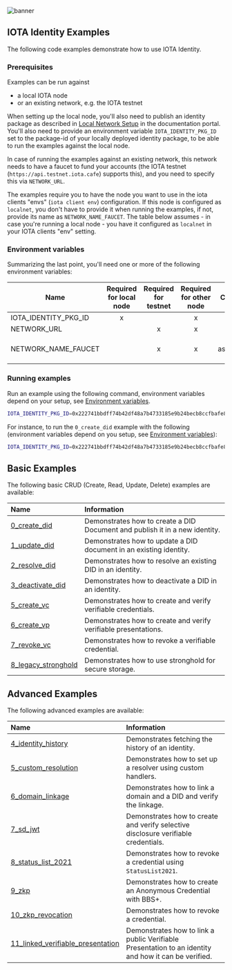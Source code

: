 ![banner](https://github.com/iotaledger/identity.rs/raw/HEAD/.github/banner_identity.svg)

## IOTA Identity Examples

The following code examples demonstrate how to use IOTA Identity.

### Prerequisites

Examples can be run against
- a local IOTA node
- or an existing network, e.g. the IOTA testnet

When setting up the local node, you'll also need to publish an identity package as described in
[Local Network Setup](https://docs.iota.org/iota-identity/getting-started/local-network-setup) in the documentation portal.
You'll also need to provide an environment variable `IOTA_IDENTITY_PKG_ID` set to the package-id of your locally deployed
identity package, to be able to run the examples against the local node.

In case of running the examples against an existing network, this network needs to have a faucet to fund your accounts (the IOTA testnet (`https://api.testnet.iota.cafe`) supports this), and you need to specify this via `NETWORK_URL`.

The examples require you to have the node you want to use in the iota clients "envs" (`iota client env`) configuration. If this node is configured as `localnet`, you don't have to provide it when running the examples, if not, provide its name as `NETWORK_NAME_FAUCET`. The table below assumes - in case you're running a local node - you have it configured as `localnet` in your IOTA clients "env" setting.

### Environment variables

Summarizing the last point, you'll need one or more of the following environment variables:

| Name                 | Required for local node | Required for testnet | Required for other node |       Comment        |
| -------------------- | :---------------------: | :------------------: | :---------------------: | :------------------: |
| IOTA_IDENTITY_PKG_ID |            x            |                      |            x            |                      |
| NETWORK_URL          |                         |          x           |            x            |                      |
| NETWORK_NAME_FAUCET  |                         |          x           |            x            | see assumption above |

### Running examples

Run an example using the following command, environment variables depend on your setup, see [Environment variables](#environment-variables).

```bash
IOTA_IDENTITY_PKG_ID=0x222741bbdff74b42df48a7b4733185e9b24becb8ccfbafe8eac864ab4e4cc555 cargo run --example <example-name>
```

For instance, to run the `0_create_did` example with the following (environment variables depend on you setup, see [Environment variables](#environment-variables)):

```bash
IOTA_IDENTITY_PKG_ID=0x222741bbdff74b42df48a7b4733185e9b24becb8ccfbafe8eac864ab4e4cc555 cargo run --release --example 0_create_did
```

## Basic Examples

The following basic CRUD (Create, Read, Update, Delete) examples are available:

| Name                                                      | Information                                                                   |
| :-------------------------------------------------------- | :---------------------------------------------------------------------------- |
| [0_create_did](src/0_basic/0_create_did.rs)               | Demonstrates how to create a DID Document and publish it in a new identity.   |
| [1_update_did](src/0_basic/1_update_did.rs)               | Demonstrates how to update a DID document in an existing identity.            |
| [2_resolve_did](src/0_basic/2_resolve_did.rs)             | Demonstrates how to resolve an existing DID in an identity.                   |
| [3_deactivate_did](src/0_basic/3_deactivate_did.rs)       | Demonstrates how to deactivate a DID in an identity.                          |
| [5_create_vc](src/0_basic/5_create_vc.rs)                 | Demonstrates how to create and verify verifiable credentials.                 |
| [6_create_vp](src/0_basic/6_create_vp.rs)                 | Demonstrates how to create and verify verifiable presentations.               |
| [7_revoke_vc](src/0_basic/7_revoke_vc.rs)                 | Demonstrates how to revoke a verifiable credential.                           |
| [8_legacy_stronghold](./0_basic/8_legacy_stronghold.rs)   | Demonstrates how to use stronghold for secure storage.                        |

## Advanced Examples

The following advanced examples are available:

| Name                                                                                   | Information                                                                                          |
| :------------------------------------------------------------------------------------- | :----------------------------------------------------------------------------------------------------|
| [4_identity_history](./1_advanced/4_identity_history.rs)                               | Demonstrates fetching the history of an identity.                                                    |
| [5_custom_resolution](./1_advanced/5_custom_resolution.rs)                             | Demonstrates how to set up a resolver using custom handlers.                                         |
| [6_domain_linkage](./1_advanced/6_domain_linkage)                                      | Demonstrates how to link a domain and a DID and verify the linkage.                                  |
| [7_sd_jwt](./1_advanced/7_sd_jwt)                                                      | Demonstrates how to create and verify selective disclosure verifiable credentials.                   |
| [8_status_list_2021](./1_advanced/8_status_list_2021.rs)                               | Demonstrates how to revoke a credential using `StatusList2021`.                                      |
| [9_zkp](./1_advanced/9_zkp.rs)                                                         | Demonstrates how to create an Anonymous Credential with BBS+.                                        |
| [10_zkp_revocation](./1_advanced/10_zkp_revocation.rs)                                 | Demonstrates how to revoke a credential.                                                             |
| [11_linked_verifiable_presentation](./1_advanced/11_linked_verifiable_presentation.rs) | Demonstrates how to link a public Verifiable Presentation to an identity and how it can be verified. |
